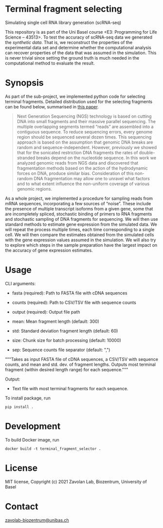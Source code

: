 # Terminal fragment selecting
Simulating single cell RNA library generation (scRNA-seq)

This repository is as part of the Uni Basel course <E3: Programming for Life Science – 43513>. To test the accuracy of scRNA-seq data we generated the *synthetic data*. That is, we reconstruct the properties of the experimental data set and determine whether the computational analysis can recover properties of the data that was assumed in the simulation. This is never trivial since setting the ground truth is much needed in the computational method to evaluate the result. 

# Synopsis
As part of the sub-project, we implemented python code for selecting terminal fragments. Detailed distribution used for the selecting fragments can be found below, summarised in [this paper](https://www.nature.com/articles/srep04532#MOESM1).
> Next Generation Sequencing (NGS) technology is based on cutting DNA into small fragments and their massive parallel sequencing. The multiple overlapping segments termed “reads” are assembled into a contiguous sequence. To reduce sequencing errors, every genome region should be sequenced several dozen times. This sequencing approach is based on the assumption that genomic DNA breaks are random and sequence-independent. However, previously we showed that for the sonicated restriction DNA fragments the rates of double-stranded breaks depend on the nucleotide sequence. In this work we analyzed genomic reads from NGS data and discovered that fragmentation methods based on the action of the hydrodynamic forces on DNA, produce similar bias. Consideration of this non-random DNA fragmentation may allow one to unravel what factors and to what extent influence the non-uniform coverage of various genomic regions.

As a whole project, we implemented a procedure for sampling reads from mRNA sequences, incorporating a few sources of “noise”. These include the presence of multiple transcript isoforms from a given gene, some that are incompletely spliced, stochastic binding of primers to RNA fragments and stochastic sampling of DNA fragments for sequencing. We will then use standard methods to estimate gene expression from the simulated data. We will repeat the process multiple times, each time corresponding to a single cell. We will then compare the estimates obtained from the simulated cells with the gene expression values assumed in the simulation. We will also try to explore which steps in the sample preparation have the largest impact on the accuracy of gene expression estimates.


# Usage
CLI arguments:
- fasta (required): Path to FASTA file with cDNA sequences
- counts (required): Path to CSV/TSV file with sequence counts
- output (required): Output file path

- mean: Mean fragment length (default: 300)
- std: Standard deviation fragment length (default: 60)
- size: Chunk size for batch processing (default: 10000)
- sep: Sequence counts file separator (default: ",")

"""Takes as input FASTA file of cDNA sequences, a CSV/TSV with sequence counts, and mean and std. dev. of fragment lengths. Outputs most terminal fragment (within desired length range) for each sequence."""

Output:
- Text file with most terminal fragments for each sequence.

To install package, run

```
pip install .
```


# Development

To build Docker image, run

```
docker build -t terminal_fragment_selector .
```

# License

MIT license, Copyright (c) 2021 Zavolan Lab, Biozentrum, University of Basel

# Contact
zavolab-biozentrum@unibas.ch

